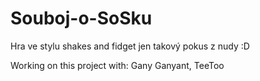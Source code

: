 # Souboj-o-SoSku

Hra ve stylu shakes and fidget jen takový pokus z nudy :D 

Working on this project with: Gany Ganyant, TeeToo
